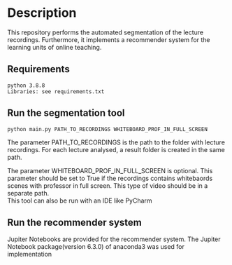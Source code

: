 # Description
This repository performs the automated segmentation of the lecture recordings. Furthermore, it 
implements a recommender system for the learning units of online teaching.
## Requirements
```
python 3.8.8
Libraries: see requirements.txt
```
## Run the segmentation tool
```
python main.py PATH_TO_RECORDINGS WHITEBOARD_PROF_IN_FULL_SCREEN
```

The parameter PATH_TO_RECORDINGS is the path to the folder with lecture recordings. 
For each lecture analysed, a result folder is created in the same path.

The parameter WHITEBOARD_PROF_IN_FULL_SCREEN is optional.
This parameter should be set to True if the recordings contains whitebaords scenes with professor in full screen.
This type of video should be in a separate path.<br/>
This tool can also be run with an IDE like PyCharm

## Run the recommender system
Jupiter Notebooks are provided for the recommender system.
The Jupiter Notebook package(version 6.3.0) of anaconda3 was used for implementation 
